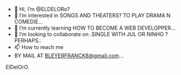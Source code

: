 - 👋 Hi, I’m @ELDELORo?
- 👀 I’m interested in SONGS AND THEATERS? TO PLAY DRAMA N COMEDIE...
- 🌱 I’m currently learning HOW TO BECOME A WEB DEVELOPPER...
- 💞️ I’m looking to collaborate on .SINGLE WITH JUL OR  NINHO ?PERHAPS..
- 📫 How to reach me
- BY MAIL AT BLEYERFRANCK8@gmail.com...

ElDelOrO.
<!---
ELDELOR/ELDELOR is a ✨ special ✨ repository because its `README.md` (this file) appears on your GitHub profile.
You can click the Preview link to take a look at your changes.
--->
